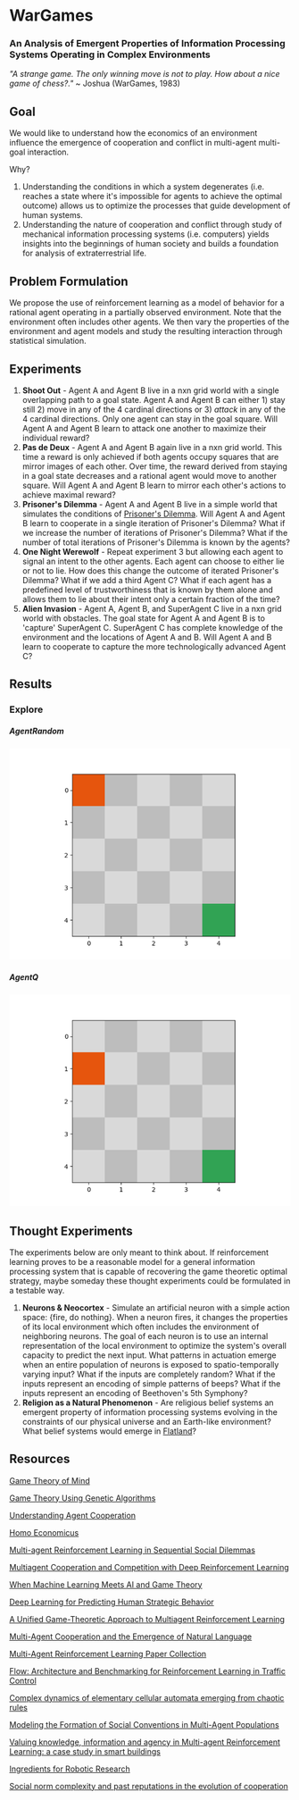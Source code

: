 # WarGames
### An Analysis of Emergent Properties of Information Processing Systems Operating in Complex Environments
_"A strange game. The only winning move is not to play. How about a nice game of chess?."_ ~ Joshua (WarGames, 1983)

## Goal
We would like to understand how the economics of an environment influence the emergence of cooperation and conflict in multi-agent multi-goal interaction.

Why?
1) Understanding the conditions in which a system degenerates (i.e. reaches a state where it's impossible for agents to achieve the optimal outcome) allows us to optimize the processes that guide development of human systems.
2) Understanding the nature of cooperation and conflict through study of mechanical information processing systems (i.e. computers) yields insights into the beginnings of human society and builds a foundation for analysis of extraterrestrial life.

## Problem Formulation
We propose the use of reinforcement learning as a model of behavior for a rational agent operating in a partially observed environment. Note that the environment often includes other agents. We then vary the properties of the environment and agent models and study the resulting interaction through statistical simulation.

## Experiments
1) **Shoot Out** - Agent A and Agent B live in a nxn grid world with a single overlapping path to a goal state. Agent A and Agent B can either 1) stay still 2) move in any of the 4 cardinal directions or 3) _attack_ in any of the 4 cardinal directions. Only one agent can stay in the goal square. Will Agent A and Agent B learn to attack one another to maximize their individual reward?
2) **Pas de Deux** - Agent A and Agent B again live in a nxn grid world. This time a reward is only achieved if both agents occupy squares that are mirror images of each other. Over time, the reward derived from staying in a goal state decreases and a rational agent would move to another square. Will Agent A and Agent B learn to mirror each other's actions to achieve maximal reward?
3) **Prisoner's Dilemma** - Agent A and Agent B live in a simple world that simulates the conditions of [Prisoner's Dilemma](https://en.wikipedia.org/wiki/Prisoner%27s_dilemma). Will Agent A and Agent B learn to cooperate in a single iteration of Prisoner's Dilemma? What if we increase the number of iterations of Prisoner's Dilemma? What if the number of total iterations of Prisoner's Dilemma is known by the agents?
4) **One Night Werewolf** - Repeat experiment 3 but allowing each agent to signal an intent to the other agents. Each agent can choose to either lie or not to lie. How does this change the outcome of iterated Prisoner's Dilemma? What if we add a third Agent C? What if each agent has a predefined level of trustworthiness that is known by them alone and allows them to lie about their intent only a certain fraction of the time?
5) **Alien Invasion** - Agent A, Agent B, and SuperAgent C live in a nxn grid world with obstacles. The goal state for Agent A and Agent B is to 'capture' SuperAgent C. SuperAgent C has complete knowledge of the environment and the locations of Agent A and B. Will Agent A and B learn to cooperate to capture the more technologically advanced Agent C?

## Results
### Explore
##### AgentRandom
![AgentRandom](results/Explore/AgentRandom.gif)

##### AgentQ
![AgentQ](results/Explore/AgentQ.gif)

## Thought Experiments
The experiments below are only meant to think about. If reinforcement learning proves to be a reasonable model for a general information processing system that is capable of recovering the game theoretic optimal strategy, maybe someday these thought experiments could be formulated in a testable way.

1) **Neurons & Neocortex** - Simulate an artificial neuron with a simple action space: {fire, do nothing}. When a neuron fires, it changes the properties of its local environment which often includes the environment of neighboring neurons. The goal of each neuron is to use an internal representation of the local environment to optimize the system's overall capacity to predict the next input. What patterns in actuation emerge when an entire population of neurons is exposed to spatio-temporally varying input? What if the inputs are completely random? What if the inputs represent an encoding of simple patterns of beeps? What if the inputs represent an encoding of Beethoven's 5th Symphony?
2) **Religion as a Natural Phenomenon** - Are religious belief systems an emergent property of information processing systems evolving in the constraints of our physical universe and an Earth-like environment? What belief systems would emerge in [Flatland](http://www.geom.uiuc.edu/~banchoff/Flatland/)?

## Resources
[Game Theory of Mind](http://journals.plos.org/ploscompbiol/article/file?id=10.1371/journal.pcbi.1000254&type=printable)

[Game Theory Using Genetic Algorithms](https://pdfs.semanticscholar.org/3b96/427b507c429c9db96fdb3de8bc5edfe190ca.pdf)

[Understanding Agent Cooperation](https://deepmind.com/blog/understanding-agent-cooperation/)

[Homo Economicus](https://en.wikipedia.org/wiki/Homo_economicus)

[Multi-agent Reinforcement Learning in Sequential Social Dilemmas](https://storage.googleapis.com/deepmind-media/papers/multi-agent-rl-in-ssd.pdf)

[Multiagent Cooperation and Competition with Deep Reinforcement Learning](https://arxiv.org/pdf/1511.08779.pdf)

[When Machine Learning Meets AI and Game Theory](http://cs229.stanford.edu/proj2012/AgrawalJaiswal-WhenMachineLearningMeetsAIandGameTheory.pdf)

[Deep Learning for Predicting Human Strategic Behavior](http://www.cs.ubc.ca/~jasonhar/GameNet-NIPS-2016.pdf)

[A Unified Game-Theoretic Approach to Multiagent Reinforcement Learning](https://arxiv.org/pdf/1711.00832.pdf)

[Multi-Agent Cooperation and the Emergence of Natural Language](https://openreview.net/pdf?id=Hk8N3Sclg)

[Multi-Agent Reinforcement Learning Paper Collection](https://github.com/LantaoYu/MARL-Papers#learning-to-communicate)

[Flow: Architecture and Benchmarking for Reinforcement Learning in Traffic Control](https://arxiv.org/abs/1710.05465)

[Complex dynamics of elementary cellular automata emerging from chaotic rules](https://arxiv.org/abs/1203.6074)

[Modeling the Formation of Social Conventions in Multi-Agent Populations](https://arxiv.org/abs/1802.06108)

[Valuing knowledge, information and agency in Multi-agent Reinforcement Learning: a case study in smart buildings](https://arxiv.org/abs/1803.03491)

[Ingredients for Robotic Research](https://blog.openai.com/ingredients-for-robotics-research/)

[Social norm complexity and past reputations in the evolution of cooperation](https://www.nature.com/articles/nature25763)
